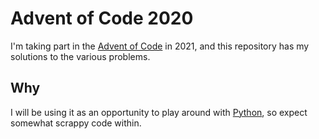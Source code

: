 # Advent of Code 2020

I'm taking part in the [Advent of Code](https://adventofcode.com/) in 2021, and this repository has my solutions to the various problems.

## Why

I will be using it as an opportunity to play around with [Python](https://www.python.org/), so expect somewhat scrappy code within.
